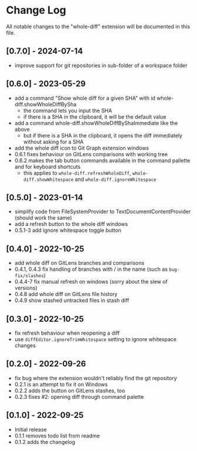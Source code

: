 # Change Log

All notable changes to the "whole-diff" extension will be documented in this
file.

## [0.7.0] - 2024-07-14

- improve support for git repositories in sub-folder of a workspace folder

## [0.6.0] - 2023-05-29

- add a command "Show whole diff for a given SHA" with id
  whole-diff.showWholeDiffBySha
  - the command lets you input the SHA
  - if there is a SHA in the clipboard, it will be the default value
- add a command whole-diff.showWholeDiffByShaImmediate like the above
  - but if there is a SHA in the clipboard, it opens the diff immediately
    without asking for a SHA
- add the whole diff icon to Git Graph extension windows
- 0.6.1 fixes behaviour on GitLens comparisons with working tree
- 0.6.2 makes the tab button commands available in the command pallette and for
  keyboard shortcuts
  - this applies to `whole-diff.refreshWholeDiff`, `whole-diff.showWhitespace`
    and `whole-diff.ignoreWhitespace`

## [0.5.0] - 2023-01-14

- simplify code from FileSystemProvider to TextDocumentContentProvider (should
  work the same)
- add a refresh button to the whole diff windows
- 0.5.1-3 add ignore whitespace toggle button

## [0.4.0] - 2022-10-25

- add whole diff on GitLens branches and comparisons
- 0.4.1, 0.4.3 fix handling of branches with / in the name (such as
  `bug-fix/slashes`)
- 0.4.4-7 fix manual refresh on windows (sorry about the slew of versions)
- 0.4.8 add whole diff on GitLens file history
- 0.4.9 show stashed untracked files in stash diff

## [0.3.0] - 2022-10-25

- fix refresh behaviour when reopening a diff
- use `diffEditor.ignoreTrimWhitespace` setting to ignore whitespace changes

## [0.2.0] - 2022-09-26

- fix bug where the extension wouldn't reliably find the git repository
- 0.2.1 is an attempt to fix it on Windows
- 0.2.2 adds the button on GitLens stashes, too
- 0.2.3 fixes #2: opening diff through command palette

## [0.1.0] - 2022-09-25

- Initial release
- 0.1.1 removes todo list from readme
- 0.1.2 adds the changelog
